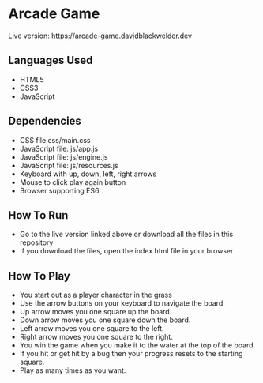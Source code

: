 # Arcade Game

Live version: https://arcade-game.davidblackwelder.dev

## Languages Used
* HTML5
* CSS3
* JavaScript

## Dependencies
* CSS file css/main.css
* JavaScript file: js/app.js
* JavaScript file: js/engine.js
* JavaScript file: js/resources.js
* Keyboard with up, down, left, right arrows
* Mouse to click play again button
* Browser supporting ES6

## How To Run
* Go to the live version linked above or download all the files in this repository
* If you download the files, open the index.html file in your browser

## How To Play
* You start out as a player character in the grass
* Use the arrow buttons on your keyboard to navigate the board.
* Up arrow moves you one square up the board.
* Down arrow moves you one square down the board.
* Left arrow moves you one square to the left.
* Right arrow moves you one square to the right.
* You win the game when you make it to the water at the top of the board.
* If you hit or get hit by a bug then your progress resets to the starting square.
* Play as many times as you want.
